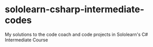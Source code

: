 # sololearn-csharp-intermediate-codes
My solutions to the code coach and code projects in Sololearn's C# Intermediate Course
